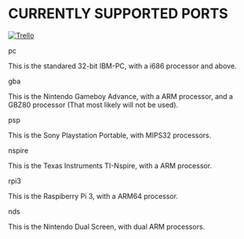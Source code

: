 # CURRENTLY SUPPORTED PORTS

[![Trello](https://trello.com/favicon.ico)](https://trello.com/b/tjOwxujy/ts-os-port-status)

pc

This is the standared 32-bit IBM-PC, with a i686 processor and above.

gba

This is the Nintendo Gameboy Advance, with a ARM processor, and a GBZ80 processor (That most likely will not be used).

psp

This is the Sony Playstation Portable, with MIPS32 processors.

nspire

This is the Texas Instruments TI-Nspire, with a ARM processor.

rpi3

This is the Raspiberry Pi 3, with a ARM64 processor.

nds

This is the Nintendo Dual Screen, with dual ARM processors.
